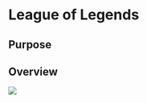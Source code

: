 # League of Legends

## Purpose

## Overview

[![](https://mermaid.ink/img/pako:eNptkU1PwzAMhv9K5BMT6x-odkGMSRx22g1VQm5iWqv5GPnQBGP_nbSsYWzkkvixX-uNfQTpFEENUmMIa8bOo2msyOfBskEtVl9VJdZJDrd0w6G_pS_UevyDa3HPNgrs6BrvomfbiY6sIn-ZHCVhiyY_7xZXCYORZjjZnuwdf4AoTVvC4dFp50siHNjMwhy-J5TDHJ8u-40fK_2q0XvgT3q2G6JYsET7hPFf_TSCX0Otc1pweD2wVgX6ZIsWlmDIG2SVNzHpGog9GWqgzk-FfmigsWMdpuh2H1ZCHX2iJXiXuh7qN9QhR2mv8nDOa5xLSHF0fnve83idvgEs5ZqA?type=png)](https://mermaid.live/edit#pako:eNptkU1PwzAMhv9K5BMT6x-odkGMSRx22g1VQm5iWqv5GPnQBGP_nbSsYWzkkvixX-uNfQTpFEENUmMIa8bOo2msyOfBskEtVl9VJdZJDrd0w6G_pS_UevyDa3HPNgrs6BrvomfbiY6sIn-ZHCVhiyY_7xZXCYORZjjZnuwdf4AoTVvC4dFp50siHNjMwhy-J5TDHJ8u-40fK_2q0XvgT3q2G6JYsET7hPFf_TSCX0Otc1pweD2wVgX6ZIsWlmDIG2SVNzHpGog9GWqgzk-FfmigsWMdpuh2H1ZCHX2iJXiXuh7qN9QhR2mv8nDOa5xLSHF0fnve83idvgEs5ZqA)
